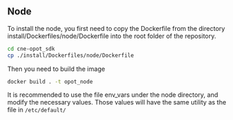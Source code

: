 ## Node
To install the node, you first need to copy the Dockerfile from the directory install/Dockerfiles/node/Dockerfile into the root folder of the repository.
```bash
cd cne-opot_sdk
cp ./install/Dockerfiles/node/Dockerfile
```
Then you need to build the image
```bash
docker build . -t opot_node
```
It is recommended to use the file env_vars under the node directory, and modify the necessary values. Those values will have the same utility as the file
in `/etc/default/`
